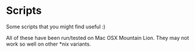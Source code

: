Scripts
=======

Some scripts that you might find useful :)

All of these have been run/tested on Mac OSX Mountain Lion.
They may not work so well on other *nix variants.
